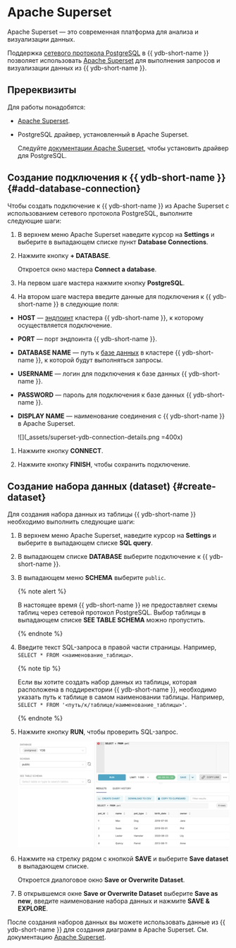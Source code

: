 # Apache Superset

Apache Superset — это современная платформа для анализа и визуализации данных.

Поддержка [сетевого протокола PostgreSQL](../../postgresql/intro.md) в {{ ydb-short-name }} позволяет использовать [Apache Superset](https://superset.apache.org/) для выполнения запросов и визуализации данных из {{ ydb-short-name }}.

## Пререквизиты

Для работы понадобятся:

- [Apache Superset](https://superset.apache.org/).
- PostgreSQL драйвер, установленный в Apache Superset.

  Следуйте [документации Apache Superset](https://superset.apache.org/docs/configuration/databases#installing-database-drivers), чтобы установить драйвер для PostgreSQL.

## Создание подключения к {{ ydb-short-name }} {#add-database-connection}

Чтобы создать подключение к {{ ydb-short-name }} из Apache Superset с использованием сетевого протокола PostgreSQL, выполните следующие шаги:

1. В верхнем меню Apache Superset наведите курсор на **Settings** и выберите в выпадающем списке пункт **Database Connections**.

1. Нажмите кнопку **+ DATABASE**. 

   Откроется окно мастера **Connect a database**.

1. На первом шаге мастера нажмите кнопку **PostgreSQL**.

1. На втором шаге мастера введите данные для подключения к {{ ydb-short-name }} в следующие поля:

* **HOST** — [эндпоинт](../../concepts/connect.md#endpoint) кластера {{ ydb-short-name }}, к которому осуществляется подключение.
* **PORT** — порт эндпоинта {{ ydb-short-name }}.
* **DATABASE NAME** — путь к [базе данных](../../concepts/glossary.md#database) в кластере {{ ydb-short-name }}, к которой будут выполняться запросы.
* **USERNAME** — логин для подключения к базе данных {{ ydb-short-name }}.
* **PASSWORD** — пароль для подключения к базе данных {{ ydb-short-name }}.
* **DISPLAY NAME** — наименование соединения с {{ ydb-short-name }} в Apache Superset.

   ![](_assets/superset-ydb-connection-details.png =400x)

1. Нажмите кнопку **CONNECT**.

1. Нажмите кнопку **FINISH**, чтобы сохранить подключение.

## Создание набора данных (dataset) {#create-dataset}

Для создания набора данных из таблицы {{ ydb-short-name }} необходимо выполнить следующие шаги:

1. В верхнем меню Apache Superset, наведите курсор на **Settings** и выберите в выпадающем списке **SQL query**.

1. В выпадающем списке **DATABASE** выберите подключение к {{ ydb-short-name }}.

1. В выпадающем меню **SCHEMA** выберите `public`.

   {% note alert %}

   В настоящее время {{ ydb-short-name }} не предоставляет схемы таблиц через сетевой протокол PostgreSQL. Выбор таблицы в выпадающем списке **SEE TABLE SCHEMA** можно пропустить.

   {% endnote %}

1. Введите текст SQL-запроса в правой части страницы. Например, `SELECT * FROM <наименование_таблицы>`.

   {% note tip %}

   Если вы хотите создать набор данных из таблицы, которая расположена в поддиректории {{ ydb-short-name }}, необходимо указать путь к таблице в самом наименовании таблицы. Например, `SELECT * FROM '<путь/к/таблице/наименование_таблицы>'`.

   {% endnote %}

1. Нажмите кнопку **RUN**, чтобы проверить SQL-запрос.

   ![](_assets/superset-sql-query.png)

1. Нажмите на стрелку рядом с кнопкой **SAVE** и выберите **Save dataset** в выпадающем списке.

   Откроется диалоговое окно **Save or Overwrite Dataset**.

1. В открывшемся окне **Save or Overwrite Dataset** выберите **Save as new**, введите наименование набора данных и нажмите **SAVE & EXPLORE**.

После создания наборов данных вы можете использовать данные из {{ ydb-short-name }} для создания диаграмм в Apache Superset. См. документацию [Apache Superset](https://superset.apache.org/docs/intro/).
